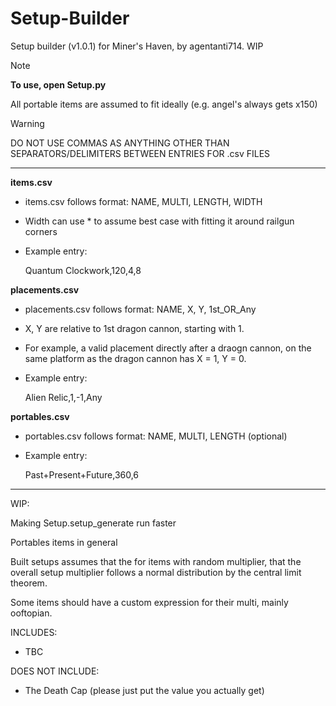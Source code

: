 # Setup-Builder
Setup builder (v1.0.1) for Miner's Haven, by agentanti714. WIP

>[!NOTE]
>**To use, open Setup.py**

All portable items are assumed to fit ideally (e.g. angel's always gets x150)

>[!WARNING]
>DO NOT USE COMMAS AS ANYTHING OTHER THAN SEPARATORS/DELIMITERS BETWEEN ENTRIES FOR .csv FILES

--------------------------------------------------
**items.csv**
- items.csv follows format: NAME, MULTI, LENGTH, WIDTH

- Width can use * to assume best case with fitting it around railgun corners

- Example entry:

  Quantum Clockwork,120,4,8

**placements.csv**
- placements.csv follows format: NAME, X, Y, 1st_OR_Any

- X, Y are relative to 1st dragon cannon, starting with 1.
- For example, a valid placement directly after a draogn cannon, on the same platform as the dragon cannon has X = 1, Y = 0.

- Example entry:
  
  Alien Relic,1,-1,Any

**portables.csv**
- portables.csv follows format: NAME, MULTI, LENGTH (optional)
- Example entry:
  
  Past+Present+Future,360,6

--------------------------------------------------
WIP:

Making Setup.setup_generate run faster

Portables items in general

Built setups assumes that the for items with random multiplier, that the overall setup multiplier follows a normal distribution by the central limit theorem.

Some items should have a custom expression for their multi, mainly ooftopian.

INCLUDES:

- TBC

DOES NOT INCLUDE:

- The Death Cap (please just put the value you actually get)

